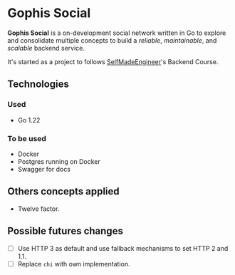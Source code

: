 # Gophis Social

**Gophis Social** is a on-development social network written in Go to explore and consolidate multiple concepts to build a _reliable_, _maintainable_, and _scalable_ backend service.

It's started as a project to follows [SelfMadeEngineer](www.skool.com/self-made-engineer)'s Backend Course.

## Technologies

### Used

- Go 1.22

### To be used

- Docker
- Postgres running on Docker
- Swagger for docs

## Others concepts applied

* Twelve factor.

## Possible futures changes

- [ ] Use HTTP 3 as default and use fallback mechanisms to set HTTP 2 and 1.1.
- [ ] Replace `chi` with own implementation.
